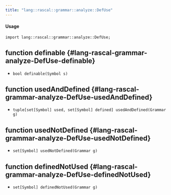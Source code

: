 ```yaml
---
title: "lang::rascal::grammar::analyze::DefUse"
---
```


#### Usage

`import lang::rascal::grammar::analyze::DefUse;`


## function definable {#lang-rascal-grammar-analyze-DefUse-definable}

* ``bool definable(Symbol s)``

## function usedAndDefined {#lang-rascal-grammar-analyze-DefUse-usedAndDefined}

* ``tuple[set[Symbol] used, set[Symbol] defined] usedAndDefined(Grammar g)``

## function usedNotDefined {#lang-rascal-grammar-analyze-DefUse-usedNotDefined}

* ``set[Symbol] usedNotDefined(Grammar g)``

## function definedNotUsed {#lang-rascal-grammar-analyze-DefUse-definedNotUsed}

* ``set[Symbol] definedNotUsed(Grammar g)``

